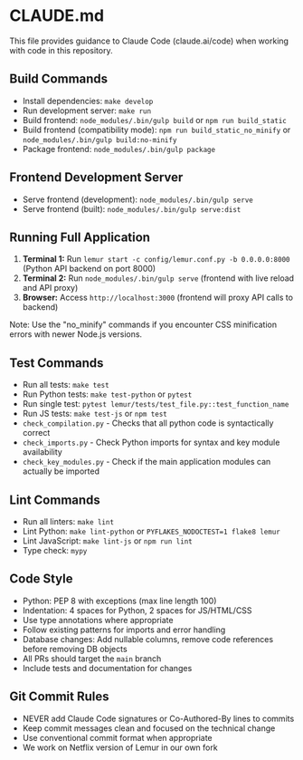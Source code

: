 # CLAUDE.md

This file provides guidance to Claude Code (claude.ai/code) when working with code in this repository.

## Build Commands
- Install dependencies: `make develop`
- Run development server: `make run`
- Build frontend: `node_modules/.bin/gulp build` or `npm run build_static`
- Build frontend (compatibility mode): `npm run build_static_no_minify` or `node_modules/.bin/gulp build:no-minify`
- Package frontend: `node_modules/.bin/gulp package`

## Frontend Development Server
- Serve frontend (development): `node_modules/.bin/gulp serve`
- Serve frontend (built): `node_modules/.bin/gulp serve:dist`

## Running Full Application
1. **Terminal 1:** Run `lemur start -c config/lemur.conf.py -b 0.0.0.0:8000` (Python API backend on port 8000)
2. **Terminal 2:** Run `node_modules/.bin/gulp serve` (frontend with live reload and API proxy)
3. **Browser:** Access `http://localhost:3000` (frontend will proxy API calls to backend)

Note: Use the "no_minify" commands if you encounter CSS minification errors with newer Node.js versions.

## Test Commands
- Run all tests: `make test`
- Run Python tests: `make test-python` or `pytest`
- Run single test: `pytest lemur/tests/test_file.py::test_function_name`
- Run JS tests: `make test-js` or `npm test`
- `check_compilation.py` - Checks that all python code is syntactically correct
- `check_imports.py` - Check Python imports for syntax and key module availability 
- `check_key_modules.py` - Check if the main application modules can actually be imported   

## Lint Commands
- Run all linters: `make lint`
- Lint Python: `make lint-python` or `PYFLAKES_NODOCTEST=1 flake8 lemur`
- Lint JavaScript: `make lint-js` or `npm run lint`
- Type check: `mypy`

## Code Style
- Python: PEP 8 with exceptions (max line length 100)
- Indentation: 4 spaces for Python, 2 spaces for JS/HTML/CSS
- Use type annotations where appropriate
- Follow existing patterns for imports and error handling
- Database changes: Add nullable columns, remove code references before removing DB objects
- All PRs should target the `main` branch
- Include tests and documentation for changes

## Git Commit Rules
- NEVER add Claude Code signatures or Co-Authored-By lines to commits
- Keep commit messages clean and focused on the technical change
- Use conventional commit format when appropriate
- We work on Netflix version of Lemur in our own fork

